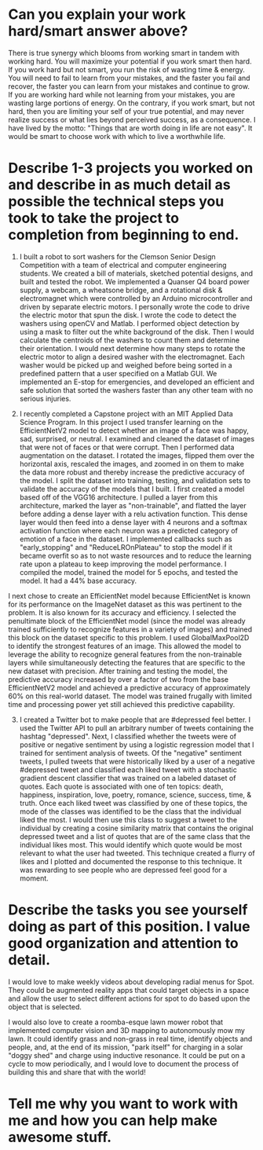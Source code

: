 # Can you explain your work hard/smart answer above?
There is true synergy which blooms from working smart in tandem with working hard. You will maximize your potential if you work smart then hard. If you work hard but not smart, you run the risk of wasting time & energy. You will need to fail to learn from your mistakes, and the faster you fail and recover, the faster you can learn from your mistakes and continue to grow. If you are working hard while not learning from your mistakes, you are wasting large portions of energy. On the contrary, if you work smart, but not hard, then you are limiting your self of your true potential, and may never realize success or what lies beyond perceived success, as a consequence. I have lived by the motto: "Things that are worth doing in life are not easy". It would be smart to choose work with which to live a worthwhile life. 

# Describe 1-3 projects you worked on and describe in as much detail as possible the technical steps you took to take the project to completion from beginning to end.
1) I built a robot to sort washers for the Clemson Senior Design Competition with a team of electrical and computer engineering students. We created a bill of materials, sketched potential designs, and built and tested the robot. We implemented a Quanser Q4 board power supply, a webcam, a wheatsone bridge, and a rotational disk & electromagnet which were controlled by an Arduino microcontroller and driven by separate electric motors. I personally wrote the code to drive the electric motor that spun the disk. I wrote the code to detect the washers using openCV and Matlab. I performed object detection by using a mask to filter out the white background of the disk. Then I would calculate the centroids of the washers to count them and determine their orientation. I would next determine how many steps to rotate the electric motor to align a desired washer with the electromagnet. Each washer would be picked up and weighed before being sorted in a predefined pattern that a user specified on a Matlab GUI. We implemented an E-stop for emergencies, and developed an efficient and safe solution that sorted the washers faster than any other team with no serious injuries.

2) I recently completed a Capstone project with an MIT Applied Data Science Program. In this project I used transfer learning on the EfficientNetV2 model to detect whether an image of a face was happy, sad, surprised, or neutral. I examined and cleaned the dataset of images that were not of faces or that were corrupt. Then I performed data augmentation on the dataset. I rotated the images, flipped them over the horizontal axis, rescaled the images, and zoomed in on them to make the data more robust and thereby increase the predictive accuracy of the model. I split the dataset into training, testing, and validation sets to validate the accuracy of the models that I built. I first created a model based off of the VGG16 architecture. I pulled a layer from this architecture, marked the layer as "non-trainable", and flatted the layer before adding a dense layer with a relu activation function. This dense layer would then feed into a dense layer with 4 neurons and a softmax activation function where each neuron was a predicted category of emotion of a face in the dataset. I implemented callbacks such as "early_stopping"  and "ReduceLROnPlateau" to stop the model if it became overfit so as to not waste resources and to reduce the learning rate upon a plateau to keep improving the model performance. I compiled the model, trained the model for 5 epochs, and tested the model. It had a 44% base accuracy. 

I next chose to create an EfficientNet model because EfficientNet is known for its performance on the ImageNet dataset as this was pertinent to the problem. It is also known for its accuracy and efficiency. I selected the penultimate block of the EfficientNet model (since the model was already trained sufficiently to recognize features in a variety of images) and trained this block on the dataset specific to this problem. I used GlobalMaxPool2D to identify the strongest features of an image. This allowed the model to leverage the ability to recognize general features from the non-trainable layers while simultaneously detecting the features that are specific to the new dataset with precision. After training and testing the model, the predictive accuracy increased by over a factor of two from the base EfficientNetV2 model and achieved a predictive accuracy of approximately 60% on this real-world dataset. The model was trained frugally with limited time and processing power yet still achieved this predictive capability. 

3) I created a Twitter bot to make people that are #depressed feel better. I used the Twitter API to pull an arbitrary number of tweets containing the hashtag "depressed". Next, I classified whether the tweets were of positive or negative sentiment by using a logistic regression model that I trained for sentiment analysis of tweets. Of the "negative" sentiment tweets, I pulled tweets that were historically liked by a user of a negative #depressed tweet and classified each liked tweet with a stochastic gradient descent classifier that was trained on a labeled dataset of quotes. Each quote is associated with one of ten topics: death, happiness, inspiration, love, poetry, romance, science, success, time, & truth. Once each liked tweet was classified by one of these topics, the mode of the classes was identified to be the class that the individual liked the most. I would then use this class to suggest a tweet to the individual by creating a cosine similarity matrix that contains the original depressed tweet and a list of quotes that are of the same class that the individual likes most. This would identify which quote would be most relevant to what the user had tweeted. This technique created a flurry of likes and I plotted and documented the response to this technique. It was rewarding to see people who are depressed feel good for a moment.

# Describe the tasks you see yourself doing as part of this position. I value good organization and attention to detail.
I would love to make weekly videos about developing radial menus for Spot. They could be augmented reality apps that could target objects in a space and allow the user to select different actions for spot to do based upon the object that is selected. 

I would also love to create a roomba-esque lawn mower robot that implemented computer vision and 3D mapping to autonomously mow my lawn. It could identify grass and non-grass in real time, identify objects and people, and, at the end of its mission, "park itself" for charging in a solar "doggy shed" and charge using inductive resonance. It could be put on a cycle to mow periodically, and I would love to document the process of building this and share that with the world!

# Tell me why you want to work with me and how you can help make awesome stuff.
